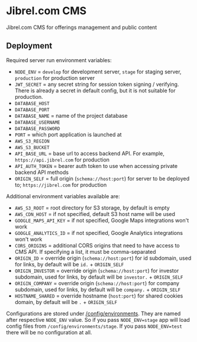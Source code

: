 # Jibrel.com CMS

Jibrel.com CMS for offerings management and public content

## Deployment

Required server run environment variables:

- `NODE_ENV` = `develop` for development server, `stage` for staging server, `production` for production server
- `JWT_SECRET` = any secret string for session token signing / verifying. There is already a secret in default config, but it is not suitable for production.
- `DATABASE_HOST`
- `DATABASE_PORT`
- `DATABASE_NAME` = name of the project database
- `DATABASE_USERNAME`
- `DATABASE_PASSWORD`
- `PORT` = which port application is launched at
- `AWS_S3_REGION`
- `AWS_S3_BUCKET`
- `API_BASE_URL` = base url to access backend API. For example, `https://api.jibrel.com` for production
- `API_AUTH_TOKEN` = bearer auth token to use when accessing private backend API methods
- `ORIGIN_SELF` = full origin (`schema://host:port`) for server to be deployed to; `https://jibrel.com` for production

Additional environment variables available are:

- `AWS_S3_ROOT` = root directory for S3 storage, by default is empty
- `AWS_CDN_HOST` = if not specified, default S3 host name will be used
- `GOOGLE_MAPS_API_KEY` = if not specified, Google Maps integrations won't work
- `GOOGLE_ANALYTICS_ID` = if not specified, Google Analytics integrations won't work
- `CORS_ORIGINS` = additional CORS origins that need to have access to CMS API. If specifying a list, it must be comma-separated
- `ORIGIN_ID` = override origin (`schema://host:port`) for id subdomain, used for links, by default will be `id.` + `ORIGIN_SELF`
- `ORIGIN_INVESTOR` = override origin (`schema://host:port`) for investor subdomain, used for links, by default will be `investor.` + `ORIGIN_SELF`
- `ORIGIN_COMPANY` = override origin (`schema://host:port`) for company subdomain, used for links, by default will be `company.` + `ORIGIN_SELF`
- `HOSTNAME_SHARED` = override hostname (`host:port`) for shared cookies domain, by default will be `.` + `ORIGIN_SELF`

Configurations are stored under [/config/environments](./config/environments). They are named after respective `NODE_ENV` value. So if you pass `NODE_ENV=stage` app will load config files from `/config/environments/stage`. If you pass `NODE_ENV=test` there will be no configuration at all.
